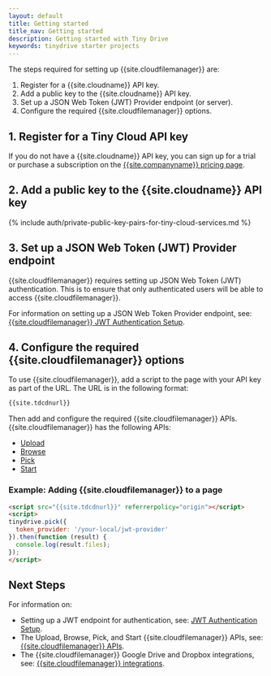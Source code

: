 ```yaml
---
layout: default
title: Getting started
title_nav: Getting started
description: Getting started with Tiny Drive
keywords: tinydrive starter projects
---
```


The steps required for setting up {{site.cloudfilemanager}} are:

1. Register for a {{site.cloudname}} API key.
1. Add a public key to the {{site.cloudname}} API key.
1. Set up a JSON Web Token (JWT) Provider endpoint (or server).
1. Configure the required {{site.cloudfilemanager}} options.

## 1. Register for a Tiny Cloud API key

If you do not have a {{site.cloudname}} API key, you can sign up for a trial or purchase a subscription on the [{{site.companyname}} pricing page]({{site.pricingpage}}/).

## 2. Add a public key to the {{site.cloudname}} API key

{% include auth/private-public-key-pairs-for-tiny-cloud-services.md %}

## 3. Set up a JSON Web Token (JWT) Provider endpoint

{{site.cloudfilemanager}} requires setting up JSON Web Token (JWT) authentication. This is to ensure that only authenticated users will be able to access {{site.cloudfilemanager}}.

For information on setting up a JSON Web Token Provider endpoint, see: [{{site.cloudfilemanager}} JWT Authentication Setup]({{site.baseurl}}/tinydrive/jwt-authentication/).

## 4. Configure the required {{site.cloudfilemanager}} options

To use {{site.cloudfilemanager}}, add a script to the page with your API key as part of the URL. The URL is in the following format:

```html
{{site.tdcdnurl}}
```

Then add and configure the required {{site.cloudfilemanager}} APIs. {{site.cloudfilemanager}} has the following APIs:

- [Upload]({{site.baseurl}}/tinydrive/apis/tinydrive-upload/)
- [Browse]({{site.baseurl}}/tinydrive/apis/tinydrive-browse/)
- [Pick]({{site.baseurl}}/tinydrive/apis/tinydrive-pick/)
- [Start]({{site.baseurl}}/tinydrive/apis/tinydrive-start/)

### Example: Adding {{site.cloudfilemanager}} to a page

```html
<script src="{{site.tdcdnurl}}" referrerpolicy="origin"></script>
<script>
tinydrive.pick({
  token_provider: '/your-local/jwt-provider'
}).then(function (result) {
  console.log(result.files);
});
</script>
```

## Next Steps

For information on:

- Setting up a JWT endpoint for authentication, see: [JWT Authentication Setup]({{site.baseurl}}/tinydrive/jwt-authentication/).
- The Upload, Browse, Pick, and Start {{site.cloudfilemanager}} APIs, see: [{{site.cloudfilemanager}} APIs]({{site.baseurl}}/tinydrive/apis/).
- The {{site.cloudfilemanager}} Google Drive and Dropbox integrations, see: [{{site.cloudfilemanager}} integrations]({{site.baseurl}}/tinydrive/integrations/).
